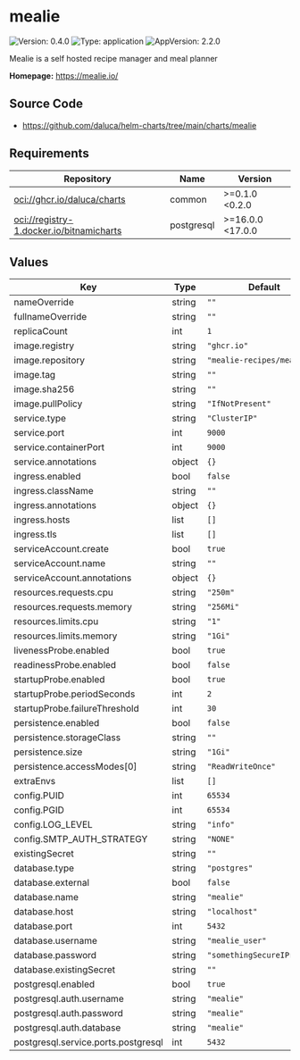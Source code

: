 # mealie

![Version: 0.4.0](https://img.shields.io/badge/Version-0.4.0-informational?style=flat-square) ![Type: application](https://img.shields.io/badge/Type-application-informational?style=flat-square) ![AppVersion: 2.2.0](https://img.shields.io/badge/AppVersion-2.2.0-informational?style=flat-square)

Mealie is a self hosted recipe manager and meal planner

**Homepage:** <https://mealie.io/>

## Source Code

* <https://github.com/daluca/helm-charts/tree/main/charts/mealie>

## Requirements

| Repository | Name | Version |
|------------|------|---------|
| <oci://ghcr.io/daluca/charts> | common | >=0.1.0 <0.2.0 |
| <oci://registry-1.docker.io/bitnamicharts> | postgresql | >=16.0.0 <17.0.0 |

## Values

| Key | Type | Default | Description |
|-----|------|---------|-------------|
| nameOverride | string | `""` |  |
| fullnameOverride | string | `""` |  |
| replicaCount | int | `1` |  |
| image.registry | string | `"ghcr.io"` |  |
| image.repository | string | `"mealie-recipes/mealie"` |  |
| image.tag | string | `""` |  |
| image.sha256 | string | `""` |  |
| image.pullPolicy | string | `"IfNotPresent"` |  |
| service.type | string | `"ClusterIP"` |  |
| service.port | int | `9000` |  |
| service.containerPort | int | `9000` |  |
| service.annotations | object | `{}` |  |
| ingress.enabled | bool | `false` |  |
| ingress.className | string | `""` |  |
| ingress.annotations | object | `{}` |  |
| ingress.hosts | list | `[]` |  |
| ingress.tls | list | `[]` |  |
| serviceAccount.create | bool | `true` |  |
| serviceAccount.name | string | `""` |  |
| serviceAccount.annotations | object | `{}` |  |
| resources.requests.cpu | string | `"250m"` |  |
| resources.requests.memory | string | `"256Mi"` |  |
| resources.limits.cpu | string | `"1"` |  |
| resources.limits.memory | string | `"1Gi"` |  |
| livenessProbe.enabled | bool | `true` |  |
| readinessProbe.enabled | bool | `false` |  |
| startupProbe.enabled | bool | `true` |  |
| startupProbe.periodSeconds | int | `2` |  |
| startupProbe.failureThreshold | int | `30` |  |
| persistence.enabled | bool | `false` |  |
| persistence.storageClass | string | `""` |  |
| persistence.size | string | `"1Gi"` |  |
| persistence.accessModes[0] | string | `"ReadWriteOnce"` |  |
| extraEnvs | list | `[]` |  |
| config.PUID | int | `65534` |  |
| config.PGID | int | `65534` |  |
| config.LOG_LEVEL | string | `"info"` |  |
| config.SMTP_AUTH_STRATEGY | string | `"NONE"` |  |
| existingSecret | string | `""` |  |
| database.type | string | `"postgres"` |  |
| database.external | bool | `false` |  |
| database.name | string | `"mealie"` |  |
| database.host | string | `"localhost"` |  |
| database.port | int | `5432` |  |
| database.username | string | `"mealie_user"` |  |
| database.password | string | `"somethingSecureIPromise"` |  |
| database.existingSecret | string | `""` |  |
| postgresql.enabled | bool | `true` |  |
| postgresql.auth.username | string | `"mealie"` |  |
| postgresql.auth.password | string | `"mealie"` |  |
| postgresql.auth.database | string | `"mealie"` |  |
| postgresql.service.ports.postgresql | int | `5432` |  |
